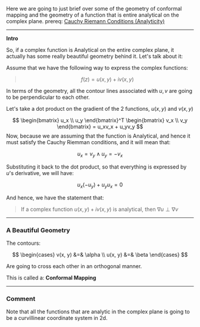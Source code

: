 Here we are going to just brief over some of the geometry of conformal mapping and the geometry of a function that is entire analytical on the complex plane. 
prereq: [Cauchy Riemann Conditions (Analyticity)](Cauchy%20Riemann%20Conditions%20(Analyticity).md)

---

**Intro**

So, if a complex function is Analytical on the entire complex plane, it actually has some really beautiful geometry behind it. Let's talk about it: 

Assume that we have the following way to express the complex functions: 

> $$f(z) = u(x, y) + iv(x, y)$$

In terms of the geometry, all the contour lines associated with $u, v$ are going to be perpendicular to each other. 

Let's take a dot product on the gradient of the 2 functions, $u(x,y)$ and $v(x,y )$

$$
\begin{bmatrix}
	u_x \\ u_y
\end{bmatrix}^T
\begin{bmatrix}
   v_x \\ v_y
\end{bmatrix}
 = u_xv_x + u_yv_y
$$
Now, because we are assuming  that the function is Analytical, and hence it must satisfy the Cauchy Riemman conditions, and it will mean that: 

$$
u_x = v_y \; \wedge \; u_y = - v_x
$$

Substituting it back to the dot product, so that everything is expressed by $u$'s derivative, we will have: 

$$
u_x(-u_y) + u_yu_x = 0
$$

And hence, we have the statement that: 

> If a complex function $u(x, y) + iv(x, y)$ is analytical, then $\nabla u\perp \nabla v$

---

### A Beautiful Geometry

The contours:

$$
\begin{cases}
	v(x, y) &=& \alpha \\ 
	u(x, y) &=& \beta
\end{cases}
$$

Are going to cross each other in an orthogonal manner. 

This is called a: **Conformal Mapping**

---

### Comment
Note that all the functions that are analytic in the complex plane is going to be a curvillinear coordinate system in 2d. 